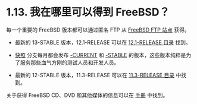 # 1.13. 我在哪里可以得到 FreeBSD？

每一个重要的 FreeBSD 版本都可以通过匿名 FTP 从 [FreeBSD FTP 站点](https://download.FreeBSD.org/releases/) 获得。

- 最新的 13-STABLE 版本，12.1-RELEASE 可以在 [12.1-RELEASE 目录](https://download.FreeBSD.org/releases/amd64/amd64/12.1-RELEASE/) 找到。

- [快照](https://www.FreeBSD.org/snapshots/) 分支每月都会发布 [-CURRENT](https://docs.freebsd.org/en/books/faq/#current) 和 [-STABLE](https://docs.freebsd.org/en/books/faq/#stable) 的版本，这些版本纯粹是为了服务那些血气方刚的测试人员和开发人员。

- 最新的 12-STABLE 版本，11.3-RELEASE 可以在 [11.3-RELEASE 目录](https://download.FreeBSD.org/releases/amd64/amd64/11.3-RELEASE/) 中找到。

关于获得 FreeBSD CD、DVD 和其他媒体的信息可以在 [手册](https://docs.freebsd.org/en/books/handbook/#mirrors) 中找到。
